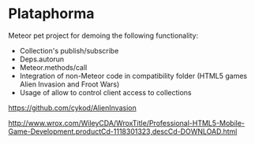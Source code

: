Plataphorma
===========

Meteor pet project for demoing the following functionality: 

* Collection's publish/subscribe 
* Deps.autorun 
* Meteor.methods/call 
* Integration of non-Meteor code in compatibility folder (HTML5 games Alien Invasion and Froot Wars)
* Usage of allow to control client access to collections


https://github.com/cykod/AlienInvasion

http://www.wrox.com/WileyCDA/WroxTitle/Professional-HTML5-Mobile-Game-Development.productCd-1118301323,descCd-DOWNLOAD.html
